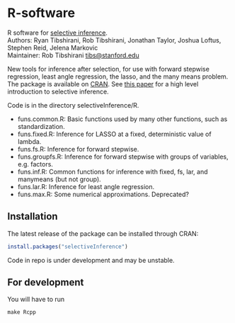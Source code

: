 # R-software
R software for [selective inference](http://cran.r-project.org/web/packages/selectiveInference/).  
Authors: Ryan Tibshirani, Rob Tibshirani, Jonathan Taylor, Joshua Loftus, Stephen Reid, Jelena Markovic  
Maintainer: Rob Tibshirani <tibs@stanford.edu>

New tools for inference after selection, for use with forward stepwise regression, least angle regression, the lasso, and the many means problem. The package is available on [CRAN](http://cran.r-project.org/web/packages/selectiveInference/). See [this paper](http://www.pnas.org/content/112/25/7629.full) for a high level introduction to selective inference.

Code is in the directory selectiveInference/R.
* funs.common.R: Basic functions used by many other functions, such as standardization.
* funs.fixed.R: Inference for LASSO at a fixed, deterministic value of lambda.
* funs.fs.R: Inference for forward stepwise.
* funs.groupfs.R: Inference for forward stepwise with groups of variables, e.g. factors.
* funs.inf.R: Common functions for inference with fixed, fs, lar, and manymeans (but not group).
* funs.lar.R: Inference for least angle regression.
* funs.max.R: Some numerical approximations. Deprecated?

## Installation
The latest release of the package can be installed through CRAN:

```R
install.packages("selectiveInference")
```
Code in repo is under development and may be unstable.

## For development

You will have to run

```
make Rcpp
```